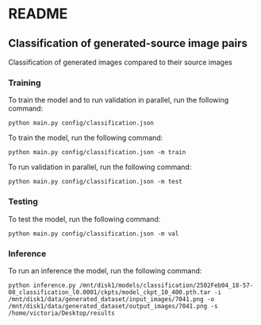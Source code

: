 # README

## Classification of generated-source image pairs

Classification of generated images compared to their source images


### Training
To train the model and to run validation in parallel, run the following command:

`python main.py config/classification.json`

To train the model, run the following command:

`python main.py config/classification.json -m train`

To run validation in parallel, run the following command:

`python main.py config/classification.json -m test`

### Testing
To test the model, run the following command:

`python main.py config/classification.json -m val`

### Inference
To run an inference the model, run the following command:

`python inference.py /mnt/disk1/models/classification/2502Feb04_18-57-08_classification_l0.0001/ckpts/model_ckpt_10_400.pth.tar -i /mnt/disk1/data/generated_dataset/input_images/7041.png -o /mnt/disk1/data/generated_dataset/output_images/7041.png -s /home/victoria/Desktop/results`
